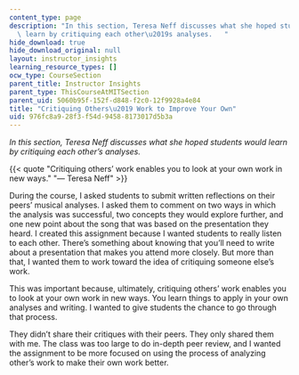 ```yaml
---
content_type: page
description: "In this section, Teresa Neff discusses what she hoped students would\
  \ learn by critiquing each other\u2019s analyses.   "
hide_download: true
hide_download_original: null
layout: instructor_insights
learning_resource_types: []
ocw_type: CourseSection
parent_title: Instructor Insights
parent_type: ThisCourseAtMITSection
parent_uid: 5060b95f-152f-d848-f2c0-12f9928a4e84
title: "Critiquing Others\u2019 Work to Improve Your Own"
uid: 976fc8a9-28f3-f54d-9458-8173017d5b3a
---
```


_In this section, Teresa Neff discusses what she hoped students would learn by critiquing each other’s analyses._

{{< quote "Critiquing others’ work enables you to look at your own work in new ways." "— Teresa Neff" >}}

During the course, I asked students to submit written reflections on their peers’ musical analyses. I asked them to comment on two ways in which the analysis was successful, two concepts they would explore further, and one new point about the song that was based on the presentation they heard. I created this assignment because I wanted students to really listen to each other. There’s something about knowing that you’ll need to write about a presentation that makes you attend more closely. But more than that, I wanted them to work toward the idea of critiquing someone else’s work.

This was important because, ultimately, critiquing others’ work enables you to look at your own work in new ways. You learn things to apply in your own analyses and writing. I wanted to give students the chance to go through that process.

They didn’t share their critiques with their peers. They only shared them with me. The class was too large to do in-depth peer review, and I wanted the assignment to be more focused on using the process of analyzing other’s work to make their own work better.
